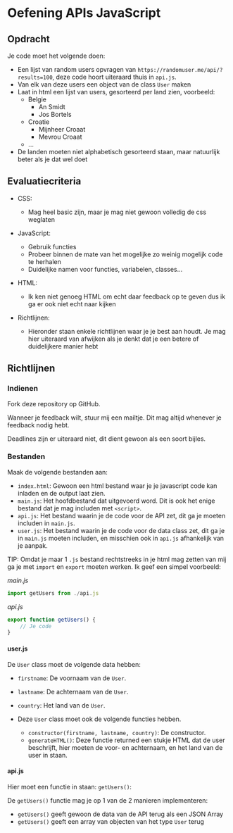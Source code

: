 # Oefening APIs JavaScript

## Opdracht

Je code moet het volgende doen:
 
- Een lijst van random users opvragen van `https://randomuser.me/api/?results=100`, deze code hoort uiteraard thuis in `api.js`.
- Van elk van deze users een object van de class `User` maken
- Laat in html een lijst van users, gesorteerd per land zien, voorbeeld:
    - Belgie
        - An Smidt
        - Jos Bortels
    - Croatie
        - Mijnheer Croaat
        - Mevrou Croaat
    - ...
- De landen moeten niet alphabetisch gesorteerd staan, maar natuurlijk beter als je dat wel doet

## Evaluatiecriteria

- CSS: 
  - Mag heel basic zijn, maar je mag niet gewoon volledig de css weglaten

- JavaScript:
  - Gebruik functies
  - Probeer binnen de mate van het mogelijke zo weinig mogelijk code te herhalen
  - Duidelijke namen voor functies, variabelen, classes...
  
- HTML:
  - Ik ken niet genoeg HTML om echt daar feedback op te geven dus ik ga er ook niet echt naar kijken
  
- Richtlijnen:
  - Hieronder staan enkele richtlijnen waar je je best aan houdt. Je mag hier uiteraard van afwijken als je denkt dat je een betere of duidelijkere manier hebt


## Richtlijnen

### Indienen

Fork deze repository op GitHub.

Wanneer je feedback wilt, stuur mij een mailtje. Dit mag altijd whenever je feedback nodig hebt.

Deadlines zijn er uiteraard niet, dit dient gewoon als een soort bijles.


### Bestanden

Maak de volgende bestanden aan:

- `index.html`: Gewoon een html bestand waar je je javascript code kan inladen en de output laat zien.
- `main.js`: Het hoofdbestand dat uitgevoerd word. Dit is ook het enige bestand dat je mag includen met `<script>`.
- `api.js`: Het bestand waarin je de code voor de API zet, dit ga je moeten includen in `main.js`.
- `user.js`: Het bestand waarin je de code voor de data class zet, dit ga je in `main.js` moeten includen, en misschien ook in `api.js` afhankelijk van je aanpak.

TIP: Omdat je maar 1 `.js` bestand rechtstreeks in je html mag zetten van mij ga je met `import` en `export` moeten werken. Ik geef een simpel voorbeeld:

*main.js*
```js
import getUsers from ./api.js
```

*api.js*
```js
export function getUsers() {
    // Je code
}
```


#### user.js

De `User` class moet de volgende data hebben:

- `firstname`: De voornaam van de `User`.
- `lastname`: De achternaam van de `User`.
- `country`: Het land van de `User`.

- Deze `User` class moet ook de volgende functies hebben.

  - `constructor(firstname, lastname, country)`: De constructor.
  - `generateHTML()`: Deze functie returned een stukje HTML dat de user beschrijft, hier moeten de voor- en achternaam, en het land van de user in staan.

  
#### api.js

Hier moet een functie in staan: `getUsers()`:

De `getUsers()` functie mag je op 1 van de 2 manieren implementeren:

- `getUsers()` geeft gewoon de data van de API terug als een JSON Array
- `getUsers()` geeft een array van objecten van het type `User` terug
